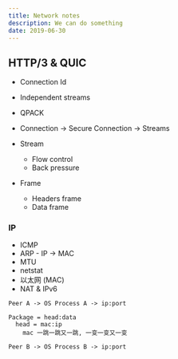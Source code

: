 ```yaml
---
title: Network notes
description: We can do something
date: 2019-06-30
---
```


## HTTP/3 & QUIC

* Connection Id
* Independent streams

* QPACK
* Connection -> Secure Connection -> Streams
* Stream
  - Flow control
  - Back pressure

* Frame
  - Headers frame
  - Data frame

### IP

* ICMP
* ARP - IP -> MAC
* MTU
* netstat
* 以太网 (MAC)
* NAT & IPv6

```
Peer A -> OS Process A -> ip:port

Package = head:data
  head = mac:ip
    mac 一跳一跳又一跳, 一变一变又一变

Peer B -> OS Process B -> ip:port
```
